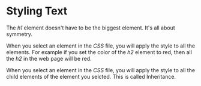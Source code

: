# Styling Text

The _h1_ element doesn't have to be the biggest element. It's all about symmetry.

When you select an element in the _CSS_ file, you will apply the style to all the elements.
For example if you set the color of the _h2_ element to red, then all the _h2_ in the web page will be red.

When you select an element in the _CSS_ file, you will apply the style to all the child elements of the element you selcted. This is called Inheritance.
